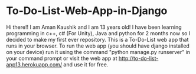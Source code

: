 # To-Do-List-Web-App-in-Django
Hi there!! I am Aman Kaushik and I am 13 years old! I have been learning programming in c++, c# (For Unity), Java and python for 2 months now so I decided to make my first ever repository. This is a To-Do-List web app that runs in your browser. To run the web app (you should have django installed on your device) run it using the command "python manage.py runserver" in your command prompt or visit the web app at http://to-do-list-app13.herokuapp.com/ and use it for free.
